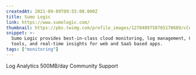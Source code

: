 ```yaml
---
createdAt: 2021-09-09T09:55:00.000Z
title: Sumo Logic
link: https://www.sumologic.com/
thumbnail: https://pbs.twimg.com/profile_images/1278409758765170689/cCesT9pG_400x400.jpg
snippet: >-
  Sumo Logic provides best-in-class cloud monitoring, log management, Cloud SIEM
  tools, and real-time insights for web and SaaS based apps.
tags: ["monitoring"]
---
```

Log Analytics
500MB/day
Community Support